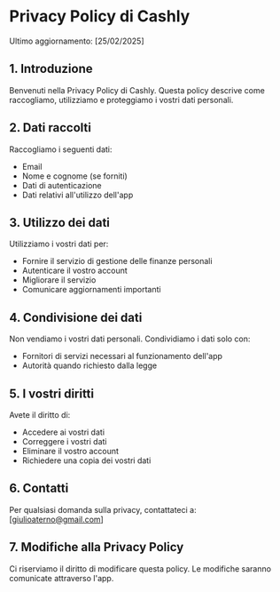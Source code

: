 # Privacy Policy di Cashly

Ultimo aggiornamento: [25/02/2025]

## 1. Introduzione
Benvenuti nella Privacy Policy di Cashly. Questa policy descrive come raccogliamo, utilizziamo e proteggiamo i vostri dati personali.

## 2. Dati raccolti
Raccogliamo i seguenti dati:
- Email
- Nome e cognome (se forniti)
- Dati di autenticazione
- Dati relativi all'utilizzo dell'app

## 3. Utilizzo dei dati
Utilizziamo i vostri dati per:
- Fornire il servizio di gestione delle finanze personali
- Autenticare il vostro account
- Migliorare il servizio
- Comunicare aggiornamenti importanti

## 4. Condivisione dei dati
Non vendiamo i vostri dati personali. Condividiamo i dati solo con:
- Fornitori di servizi necessari al funzionamento dell'app
- Autorità quando richiesto dalla legge

## 5. I vostri diritti
Avete il diritto di:
- Accedere ai vostri dati
- Correggere i vostri dati
- Eliminare il vostro account
- Richiedere una copia dei vostri dati

## 6. Contatti
Per qualsiasi domanda sulla privacy, contattateci a: [giulioaterno@gmail.com]

## 7. Modifiche alla Privacy Policy
Ci riserviamo il diritto di modificare questa policy. Le modifiche saranno comunicate attraverso l'app.
